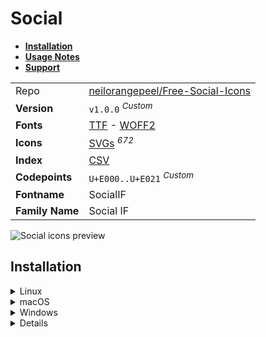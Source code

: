 # Social

- [**Installation**](#installation)
- [**Usage Notes**](#usage-notes)
- [**Support**](#support)

|                 |                                                                                                                                                                             |
| :-------------- | --------------------------------------------------------------------------------------------------------------------------------------------------------------------------- |
| Repo            | [neilorangepeel/Free-Social-Icons](https://github.com/neilorangepeel/Free-Social-Icons)                                                                                     |
| **Version**     | `v1.0.0` <sup>_Custom_</sup>                                                                                                                                                |
| **Fonts**       | [TTF](https://raw.githubusercontent.com/iconicFonts/if/main/fonts/TTF/Social.ttf) - [WOFF2](https://raw.githubusercontent.com/iconicFonts/if/main/fonts/WOFF2/Social.woff2) |
| **Icons**       | [SVGs](https://github.com/iconicFonts/if/tree/main/packs/Social/svgs) <sup>_672_</sup>                                                                                      |
| **Index**       | [CSV](https://github.com/iconicFonts/if/blob/main/indices/Social.csv)                                                                                                       |
| **Codepoints**  | `U+E000..U+E021` <sup>_Custom_</sup>                                                                                                                                        |
| **Fontname**    | SocialIF                                                                                                                                                                    |
| **Family Name** | Social IF                                                                                                                                                                   |

<picture>
  <source media="(prefers-color-scheme: dark)" srcset="https://raw.githubusercontent.com/iconicFonts/if/main/imgs/Social_dark.png">
  <img alt="Social icons preview" src="https://raw.githubusercontent.com/iconicFonts/if/main/imgs/Social_light.png">
</picture>

## Installation

<details>

<summary>Linux</summary>

```sh
curl -o ~/.local/share/fonts/Social.ttf https://raw.githubusercontent.com/iconicFonts/if/main/fonts/TTF/Social.ttf
```

Refresh font cache:

```sh
fc-cache -f ~/.local/share/fonts
```

</details>

<details>

<summary>macOS</summary>

```sh
curl -o ~/Library/Fonts/Social.ttf https://raw.githubusercontent.com/iconicFonts/if/main/fonts/TTF/Social.ttf
```

</details>

<details>

<summary>Windows</summary>

```sh
curl -o C:\Windows\Fonts\Social.ttf https://raw.githubusercontent.com/iconicFonts/if/main/fonts/TTF/Social.ttf
```

</details>

<details>

## Usage Notes

> [!NOTE]
>
> 1. The icon pack name, originally **Free-Social-Icons**, was changed to **Social**.
> 2. Icons come without [flat style](https://github.com/neilorangepeel/Free-Social-Icons/tree/master/Flat/SVG).
> 3. **Social** font is standalone and has its own [codepoints](https://github.com/iconicFonts/if/blob/main/indices/Social.csv), which are different from those in the [IF](https://github.com/iconicFonts/if/blob/main/indices/if.csv) font[^1].

> [!IMPORTANT]
> The [codepoints](https://github.com/iconicFonts/if/blob/main/indices/Social.csv) for the **Social** font remain unchanged and will not alter in the future, ensuring that you can use the font safely even when new versions are released.

## Support

If you've found this project helpful, a little love goes a long way. Give it a :star: or share it around.

[^1]: The first glyph for the **Social** font starts from codepoint `E000`, while for the **iPack** font, it starts from `???????????????????????????????`.
